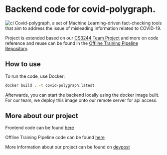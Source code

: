 # Backend code for covid-polygraph.

![ci](https://github.com/Team2333/Backend/workflows/ci/badge.svg)
Covid-polygraph, a set of Machine Learning-driven fact-checking tools that aim to address the issue of misleading information related to COVID-19.

Project is extended based on our [CS3244 Team Project](https://github.com/FightCovid-SG/CS3244-Team15) 
and more on code reference and reuse can be found in the [Offline Training Pipeline Repository](https://github.com/Team2333/offline-training-pipeline).

## How to use
To run the code, use Docker:
```bash
docker build . -t covid-polygraph:latest
```
Afterwards, you can start the backend locally using the docker image built. For our team, we deploy this image onto our remote server for api access.

## More about our project
Frontend code can be found [here](https://github.com/Team2333/covid-polygraph-frontend)

Offline Training Pipeline code can be found [here](https://github.com/Team2333/offline-training-pipeline)

More information about our project can be found on [devpost](https://devpost.com/software/covid-polygraph)
